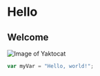# Hello
## Welcome
![Image of Yaktocat](https://octodex.github.com/images/yaktocat.png)
``` javascript
var myVar = "Hello, world!";
```
